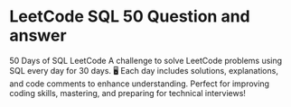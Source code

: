 # LeetCode SQL 50 Question and answer
50 Days of SQL LeetCode A challenge to solve LeetCode problems using SQL every day for 30 days. 🖥️ Each day includes solutions, explanations, and code comments to enhance understanding. Perfect for improving coding skills, mastering, and preparing for technical interviews!
